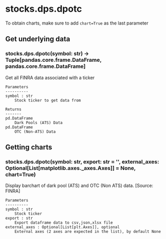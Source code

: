 # stocks.dps.dpotc

To obtain charts, make sure to add `chart=True` as the last parameter

## Get underlying data 
### stocks.dps.dpotc(symbol: str) -> Tuple[pandas.core.frame.DataFrame, pandas.core.frame.DataFrame]

Get all FINRA data associated with a ticker

    Parameters
    ----------
    symbol : str
        Stock ticker to get data from

    Returns
    -------
    pd.DataFrame
        Dark Pools (ATS) Data
    pd.DataFrame
        OTC (Non-ATS) Data

## Getting charts 
### stocks.dps.dpotc(symbol: str, export: str = '', external_axes: Optional[List[matplotlib.axes._axes.Axes]] = None, chart=True)

Display barchart of dark pool (ATS) and OTC (Non ATS) data. [Source: FINRA]

    Parameters
    ----------
    symbol : str
        Stock ticker
    export : str
        Export dataframe data to csv,json,xlsx file
    external_axes : Optional[List[plt.Axes]], optional
        External axes (2 axes are expected in the list), by default None
